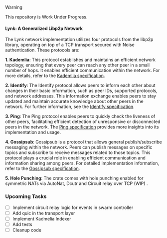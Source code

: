 > [!WARNING]
> This repository is Work Under Progress.

#### Lynk: A Generalized Libp2p Network

The Lynk network implementation utilizes four protocols from the libp2p library, operating on top of a TCP transport secured with Noise authentication. These protocols are:

**1. Kademlia**: This protocol establishes and maintains an efficient network topology, ensuring that every peer can reach any other peer in a small number of hops. It enables efficient communication within the network. For more details, refer to the [Kademlia specification](https://github.com/libp2p/specs/tree/master/kad-dht).

**2. Identify**: The Identify protocol allows peers to inform each other about changes in their basic information, such as peer IDs, supported protocols, and network addresses. This information exchange enables peers to stay updated and maintain accurate knowledge about other peers in the network. For further information, see the [Identify specification](https://github.com/libp2p/specs/tree/master/identify).

**3. Ping**: The Ping protocol enables peers to quickly check the liveness of other peers, facilitating efficient detection of unresponsive or disconnected peers in the network. The [Ping specification](https://github.com/libp2p/specs/blob/master/ping/ping.md) provides more insights into its implementation and usage.

**4. Gossipsub**: Gossipsub is a protocol that allows general publish/subscribe messaging within the network. Peers can publish messages on specific topics and subscribe to receive messages related to those topics. This protocol plays a crucial role in enabling efficient communication and information sharing among peers. For detailed implementation information, refer to the [Gossipsub specification](https://github.com/libp2p/specs/tree/master/pubsub/gossipsub).

**5. Hole Punching**: The crate comes with hole punching enabled for symmetric NATs via AutoNat, Dcutr and Circuit relay over TCP (WIP) .

### Upcoming Tasks

- [ ] Implement circuit relay logic for events in swarm controller
- [ ] Add quic in the transport layer
- [ ] Implement Kadmelia Indexer
- [ ] Add tests
- [ ] Cleanup code
